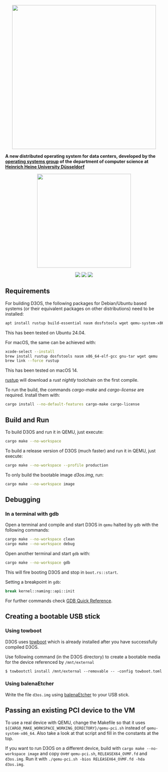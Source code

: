 <p align="center">
  <a href="https://www.uni-duesseldorf.de/home/en/home.html"><img src="media/d3os.png" width=460></a>
</p>

**A new distributed operating system for data centers, developed by the [operating systems group](https://www.cs.hhu.de/en/research-groups/operating-systems.html) of the department of computer science at [Heinrich Heine University Düsseldorf](https://www.hhu.de)**

<p align="center">
  <a href="https://www.uni-duesseldorf.de/home/en/home.html"><img src="media/hhu.svg" width=300></a>
</p>

<p align="center">
  <a href="https://github.com/hhu-bsinfo/D3OS/actions/workflows/build.yml"><img src="https://github.com/hhu-bsinfo/D3OS/actions/workflows/build.yml/badge.svg"></a>
  <img src="https://img.shields.io/badge/Rust-2024-blue.svg">
  <img src="https://img.shields.io/badge/license-GPLv3-orange.svg">
</p>

## Requirements

For building D3OS, the following packages for Debian/Ubuntu based systems (or their equivalent packages on other distributions) need to be installed:
```bash
apt install rustup build-essential nasm dosfstools wget qemu-system-x86
```

This has been tested on Ubuntu 24.04.

For macOS, the same can be achieved with:
```bash
xcode-select --install
brew install rustup dosfstools nasm x86_64-elf-gcc gnu-tar wget qemu
brew link --force rustup
```

This has been tested on macOS 14.

[rustup](https://rustup.rs/) will download a _rust nightly_ toolchain on the first compile.

To run the build, the commands _cargo-make_ and _cargo-license_ are required. Install them with:
```bash
cargo install --no-default-features cargo-make cargo-license
```


## Build and Run

To build D3OS and run it in QEMU, just execute:
```bash
cargo make --no-workspace
```

To build a release version of D3OS (much faster) and run it in QEMU, just execute:
```bash
cargo make --no-workspace --profile production
```


To only build the bootable image _d3os.img_, run:
```bash
cargo make --no-workspace image
```

## Debugging 

### In a terminal with gdb

Open a terminal and compile and start D3OS in `qemu` halted by `gdb` with the following commands:
```bash
cargo make --no-workspace clean
cargo make --no-workspace debug
```

Open another terminal and start `gdb` with:
```bash
cargo make --no-workspace gdb
```
This will fire booting D3OS and stop in `boot.rs::start`.

Setting a breakpoint in `gdb`:
```bash
break kernel::naming::api::init
```
For further commands check [GDB Quick Reference](docs/gdb-commands.pdf).

## Creating a bootable USB stick

### Using towboot
D3OS uses [towboot](https://github.com/hhuOS/towboot) which is already installed after you have successfully compiled D3OS. 

Use following command (in the D3OS directory) to create a bootable media for the device referenced by `/mnt/external`

`$ towbootctl install /mnt/external --removable -- -config towboot.toml`

### Using balenaEtcher
Write the file `d3os.img` using [balenaEtcher](https://etcher.balena.io) to your USB stick.

## Passing an existing PCI device to the VM

To use a real device with QEMU, change the Makefile so that it uses `${CARGO_MAKE_WORKSPACE_WORKING_DIRECTORY}/qemu-pci.sh` instead of `qemu-system-x86_64`.
Also take a look at that script and fill in the constants at the top.

If you want to run D3OS on a different device, build with `cargo make --no-workspace image` and copy over `qemu-pci.sh`, `RELEASEX64_OVMF.fd` and `d3os.img`.
Run it with `./qemu-pci.sh -bios RELEASEX64_OVMF.fd -hda d3os.img`.
